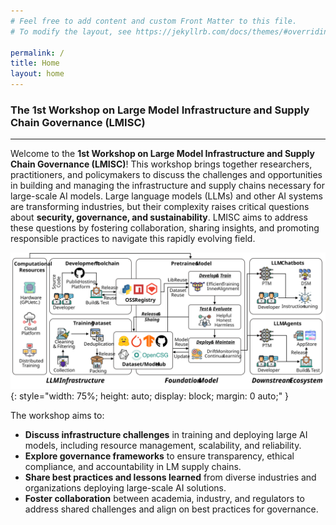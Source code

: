 ```yaml
---
# Feel free to add content and custom Front Matter to this file.
# To modify the layout, see https://jekyllrb.com/docs/themes/#overriding-theme-defaults

permalink: /
title: Home
layout: home
---
```


### The 1st Workshop on Large Model Infrastructure and Supply Chain Governance **(LMISC)**
<!-- <p style="text-align: center;"><font size="5"><a href="https://eccv2024.ecva.net/">The 18th European Conference on Computer Vision 2024 in Milan, Italy</a>
</font></p>
<p style="text-align: center;"><font size="5">September 30th, 2024</font></p> -->

---

Welcome to the **1st Workshop on Large Model Infrastructure and Supply Chain Governance (LMISC)**! This workshop brings together researchers, practitioners, and policymakers to discuss the challenges and opportunities in building and managing the infrastructure and supply chains necessary for large-scale AI models. Large language models (LLMs) and other AI systems are transforming industries, but their complexity raises critical questions about **security, governance, and sustainability**. LMISC aims to address these questions by fostering collaboration, sharing insights, and promoting responsible practices to navigate this rapidly evolving field.

![Workshop Structure](assets/img/structure.svg){: style="width: 75%; height: auto; display: block; margin: 0 auto;" }

The workshop aims to:

- **Discuss infrastructure challenges** in training and deploying large AI models, including resource management, scalability, and reliability.
- **Explore governance frameworks** to ensure transparency, ethical compliance, and accountability in LM supply chains.
- **Share best practices and lessons learned** from diverse industries and organizations deploying large-scale AI solutions.
- **Foster collaboration** between academia, industry, and regulators to address shared challenges and align on best practices for governance.